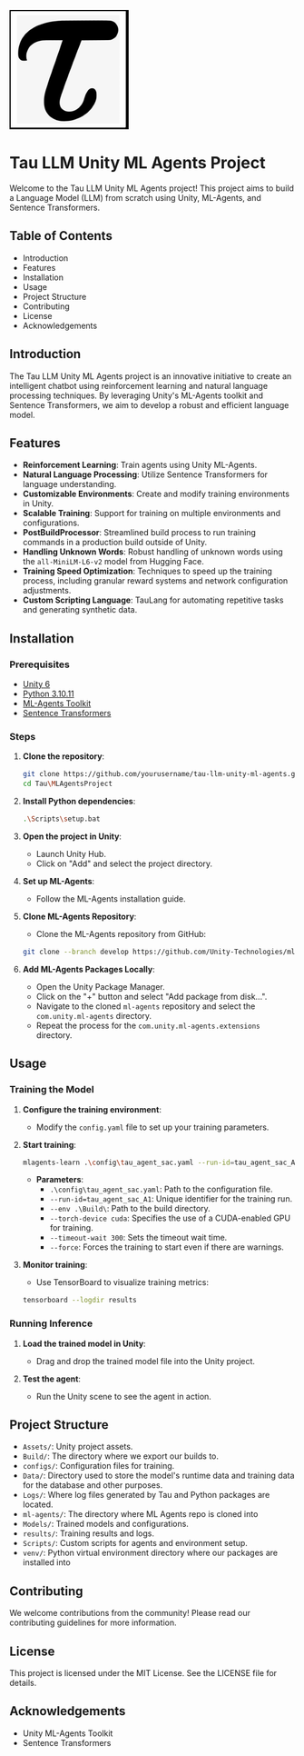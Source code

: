 ![Screenshot of a the greek symbol tau](logo.png)

# Tau LLM Unity ML Agents Project

Welcome to the Tau LLM Unity ML Agents project! This project aims to build a Language Model (LLM) from scratch using Unity, ML-Agents, and Sentence Transformers.

## Table of Contents

- Introduction
- Features
- Installation
- Usage
- Project Structure
- Contributing
- License
- Acknowledgements

## Introduction

The Tau LLM Unity ML Agents project is an innovative initiative to create an intelligent chatbot using reinforcement learning and natural language processing techniques. By leveraging Unity's ML-Agents toolkit and Sentence Transformers, we aim to develop a robust and efficient language model.

## Features

- **Reinforcement Learning**: Train agents using Unity ML-Agents.
- **Natural Language Processing**: Utilize Sentence Transformers for language understanding.
- **Customizable Environments**: Create and modify training environments in Unity.
- **Scalable Training**: Support for training on multiple environments and configurations.
- **PostBuildProcessor**: Streamlined build process to run training commands in a production build outside of Unity.
- **Handling Unknown Words**: Robust handling of unknown words using the `all-MiniLM-L6-v2` model from Hugging Face.
- **Training Speed Optimization**: Techniques to speed up the training process, including granular reward systems and network configuration adjustments.
- **Custom Scripting Language**: TauLang for automating repetitive tasks and generating synthetic data.

## Installation

### Prerequisites

- [Unity 6](https://unity.com/releases/editor/whats-new/6000.0.0)
- [Python 3.10.11](https://www.python.org/downloads/release/python-31011/)
- [ML-Agents Toolkit](https://github.com/Unity-Technologies/ml-agents/tree/develop)
- [Sentence Transformers](https://huggingface.co/sentence-transformers)

### Steps

1. **Clone the repository**:
    ```bash
    git clone https://github.com/yourusername/tau-llm-unity-ml-agents.git
    cd Tau\MLAgentsProject
    ```

2. **Install Python dependencies**:
    ```bash
    .\Scripts\setup.bat
    ```

3. **Open the project in Unity**:
    - Launch Unity Hub.
    - Click on "Add" and select the project directory.

4. **Set up ML-Agents**:
    - Follow the ML-Agents installation guide.

5. **Clone ML-Agents Repository**:
    - Clone the ML-Agents repository from GitHub:
    ```bash
    git clone --branch develop https://github.com/Unity-Technologies/ml-agents.git
    ```

6. **Add ML-Agents Packages Locally**:
    - Open the Unity Package Manager.
    - Click on the "+" button and select "Add package from disk...".
    - Navigate to the cloned `ml-agents` repository and select the `com.unity.ml-agents` directory.
    - Repeat the process for the `com.unity.ml-agents.extensions` directory.

## Usage

### Training the Model

1. **Configure the training environment**:
    - Modify the `config.yaml` file to set up your training parameters.

2. **Start training**:
    ```bash
    mlagents-learn .\config\tau_agent_sac.yaml --run-id=tau_agent_sac_A1 --env .\Build\ --torch-device cuda --timeout-wait 300 --force
    ```

    - **Parameters**:
        - `.\config\tau_agent_sac.yaml`: Path to the configuration file.
        - `--run-id=tau_agent_sac_A1`: Unique identifier for the training run.
        - `--env .\Build\`: Path to the build directory.
        - `--torch-device cuda`: Specifies the use of a CUDA-enabled GPU for training.
        - `--timeout-wait 300`: Sets the timeout wait time.
        - `--force`: Forces the training to start even if there are warnings.

3. **Monitor training**:
    - Use TensorBoard to visualize training metrics:
    ```bash
    tensorboard --logdir results
    ```

### Running Inference

1. **Load the trained model in Unity**:
    - Drag and drop the trained model file into the Unity project.

2. **Test the agent**:
    - Run the Unity scene to see the agent in action.

## Project Structure

- `Assets/`: Unity project assets.
- `Build/`: The directory where we export our builds to.
- `configs/`: Configuration files for training.
- `Data/`: Directory used to store the model's runtime data and training data for the database and other purposes.
- `Logs/`: Where log files generated by Tau and Python packages are located.
- `ml-agents/`: The directory where ML Agents repo is cloned into
- `Models/`: Trained models and configurations.
- `results/`: Training results and logs.
- `Scripts/`: Custom scripts for agents and environment setup.
- `venv/`: Python virtual environment directory where our packages are installed into

## Contributing

We welcome contributions from the community! Please read our contributing guidelines for more information.

## License

This project is licensed under the MIT License. See the LICENSE file for details.

## Acknowledgements

- Unity ML-Agents Toolkit
- Sentence Transformers
